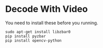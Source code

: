 # Decode With Video


You need to install these before you running.
```text
sudo apt-get install libzbar0
pip install pyzbar
pip install opencv-python
```
